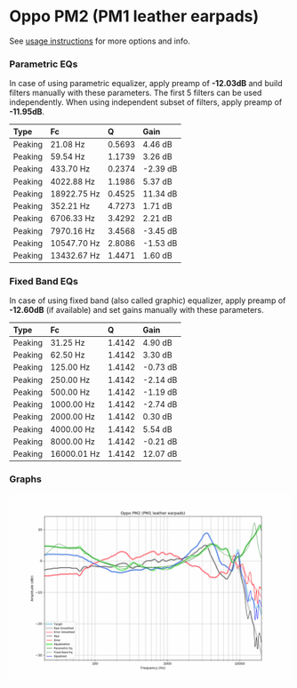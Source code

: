 # Oppo PM2 (PM1 leather earpads)
See [usage instructions](https://github.com/jaakkopasanen/AutoEq#usage) for more options and info.

### Parametric EQs
In case of using parametric equalizer, apply preamp of **-12.03dB** and build filters manually
with these parameters. The first 5 filters can be used independently.
When using independent subset of filters, apply preamp of **-11.95dB**.

| Type    | Fc          |      Q | Gain     |
|:--------|:------------|:-------|:---------|
| Peaking | 21.08 Hz    | 0.5693 | 4.46 dB  |
| Peaking | 59.54 Hz    | 1.1739 | 3.26 dB  |
| Peaking | 433.70 Hz   | 0.2374 | -2.39 dB |
| Peaking | 4022.88 Hz  | 1.1986 | 5.37 dB  |
| Peaking | 18922.75 Hz | 0.4525 | 11.34 dB |
| Peaking | 352.21 Hz   | 4.7273 | 1.71 dB  |
| Peaking | 6706.33 Hz  | 3.4292 | 2.21 dB  |
| Peaking | 7970.16 Hz  | 3.4568 | -3.45 dB |
| Peaking | 10547.70 Hz | 2.8086 | -1.53 dB |
| Peaking | 13432.67 Hz | 1.4471 | 1.60 dB  |

### Fixed Band EQs
In case of using fixed band (also called graphic) equalizer, apply preamp of **-12.60dB**
(if available) and set gains manually with these parameters.

| Type    | Fc          |      Q | Gain     |
|:--------|:------------|:-------|:---------|
| Peaking | 31.25 Hz    | 1.4142 | 4.90 dB  |
| Peaking | 62.50 Hz    | 1.4142 | 3.30 dB  |
| Peaking | 125.00 Hz   | 1.4142 | -0.73 dB |
| Peaking | 250.00 Hz   | 1.4142 | -2.14 dB |
| Peaking | 500.00 Hz   | 1.4142 | -1.19 dB |
| Peaking | 1000.00 Hz  | 1.4142 | -2.74 dB |
| Peaking | 2000.00 Hz  | 1.4142 | 0.30 dB  |
| Peaking | 4000.00 Hz  | 1.4142 | 5.54 dB  |
| Peaking | 8000.00 Hz  | 1.4142 | -0.21 dB |
| Peaking | 16000.01 Hz | 1.4142 | 12.07 dB |

### Graphs
![](./Oppo%20PM2%20(PM1%20leather%20earpads).png)
